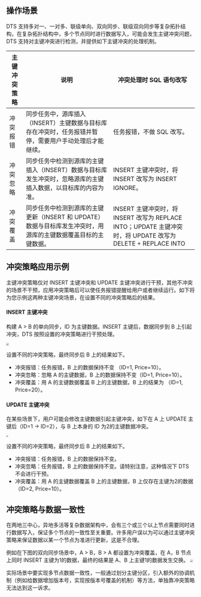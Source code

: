 ## 操作场景
DTS 支持多对一、一对多、联级单向、双向同步、联级双向同步等复杂拓扑结构，在复杂拓扑结构中，多个节点同时进行数据写入，可能会发生主键冲突问题，DTS 支持对主键冲突进行检测，并提供如下主键冲突的处理机制。

| **主键冲突策略** | **说明**                                                     | **冲突处理时 SQL 语句改写**                                  |
| ---------------- | ------------------------------------------------------------ | ------------------------------------------------------------ |
| 冲突报错         | 同步任务中，源库插入（INSERT）主键数据与目标库存在冲突时，任务报错并暂停，需要用户手动处理后才能继续。 | 任务报错，不做 SQL 改写。                                    |
| 冲突忽略         | 同步任务中检测到源库的主键插入（INSERT）数据与目标库发生冲突时，忽略源库的主键插入数据，以目标库的内容为准。 | INSERT 主键冲突时，将 INSERT 改写为 INSERT IGNORE。          |
| 冲突覆盖         | 同步任务中检测到源库的主键更新（INSERT 和 UPDATE）数据与目标库发生冲突时，用源库的主键数据覆盖目标的主键数据。 | INSERT 主键冲突时，将 INSERT 改写为 REPLACE INTO；UPDATE 主键冲突时，将  UPDATE 改写为 DELETE + REPLACE INTO |

## 冲突策略应用示例

主键冲突策略仅对 INSERT 主键冲突和 UPDATE 主键冲突进行干预，其他不冲突的场景不干预，应用冲突策略后可以使任务报错提醒给用户或者继续运行。如下将为您示例这两种主键冲突场景，在设置不同的冲突策略后的结果。

#### INSERT 主键冲突

构建 A > B 的单向同步，ID 为主键数据。INSERT 主键后，数据同步到 B 上引起冲突，DTS 按照设置的冲突策略进行干预处理。

<img src="https://qcloudimg.tencent-cloud.cn/raw/4442109fe39774e4c567a4653130f668.png" style="zoom:45%;" />

设置不同的冲突策略，最终同步后 B 上的结果如下。
- 冲突报错：任务报错，B 上的数据保持不变 （ID=1, Price=10）。
- 冲突忽略：忽略 A 的主键数据，B 上的数据保持不变（ID=1, Price=10）。
- 冲突覆盖：用 A 的主键数据覆盖 B 上的主键数据，B 上的结果为 （ID=1, Price=20）。

#### UPDATE 主键冲突

在某些场景下，用户可能会修改主键数据引起主键冲突，如下在 A 上 UPDATE 主键后（ID=1 -> ID=2），与 B 上本身的 ID 为2的主键数据冲突。

<img src="https://qcloudimg.tencent-cloud.cn/raw/ab72bbd65c897e915a04837bc6052576.png" style="zoom:33%;" />

设置不同的冲突策略，最终同步后 B 上的结果如下。

- 冲突报错：任务报错，B 上的数据保持不变。
- 冲突忽略：任务报错，B 上的数据保持不变。请特别注意，这种情况下 DTS 不会进行干预。
- 冲突覆盖：用 A 的主键数据覆盖 B 上的主键数据，B 上仅存在主键为2的数据 （ID=2, Price=10）。

## 冲突策略与数据一致性

在两地三中心，异地多活等复杂数据架构中，会有三个或三个以上节点需要同时进行数据写入，保证多个节点的一致性至关重要。许多用户误以为可以通过主键冲突策略来保证数据以某一个节点为准进行更新，这是不合理。

例如在下图的双向同步场景中，A > B，B > A 都设置为冲突覆盖，在 A，B 节点上同时 INSERT 主键为1的数据，最终的结果是 A、B 上主键1的数据发生交换。
<img src="https://qcloudimg.tencent-cloud.cn/raw/83aa82449a752e49824793cb713cb2f1.png" style="zoom:45%;" />

实际场景中要实现多节点数据一致性，一般通过划分主键分区，引入额外的协调机制（例如给数据增加版本号，实现按版本号覆盖的机制）等方法，单独靠冲突策略无法达到这一诉求。 
